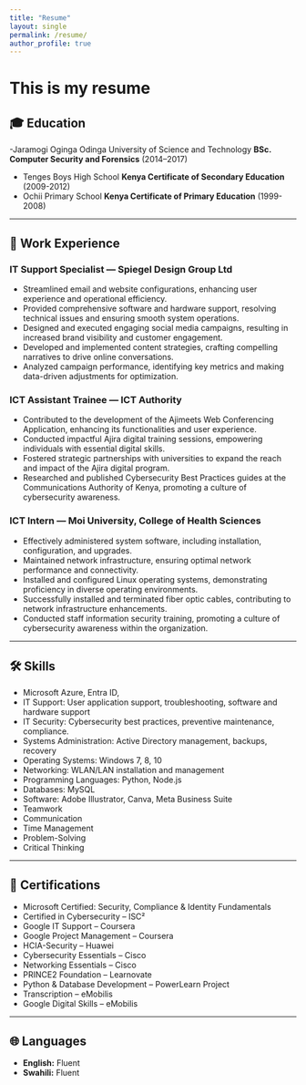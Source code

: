 ```yaml
---
title: "Resume"
layout: single
permalink: /resume/
author_profile: true
---
```


# This is my resume

## 🎓 Education
-Jaramogi Oginga Odinga University of Science and Technology 
**BSc. Computer Security and Forensics** (2014–2017)
- Tenges Boys High School
**Kenya Certificate of Secondary Education** (2009-2012)
- Ochii Primary School
**Kenya Certificate of Primary Education** (1999-2008)

---

## 💼 Work Experience

### IT Support Specialist — Spiegel Design Group Ltd
- Streamlined email and website configurations, enhancing user experience and operational efficiency.
- Provided comprehensive software and hardware support, resolving technical issues and ensuring smooth system operations.
- Designed and executed engaging social media campaigns, resulting in increased brand visibility and customer engagement.
- Developed and implemented content strategies, crafting compelling narratives to drive online conversations.
- Analyzed campaign performance, identifying key metrics and making data-driven adjustments for optimization.

### ICT Assistant Trainee — ICT Authority  
- Contributed to the development of the Ajimeets Web Conferencing Application, enhancing its functionalities and user experience.
- Conducted impactful Ajira digital training sessions, empowering individuals with essential digital skills.
- Fostered strategic partnerships with universities to expand the reach and impact of the Ajira digital program.
- Researched and published Cybersecurity Best Practices guides at the Communications Authority of Kenya, promoting a culture of cybersecurity awareness.

### ICT Intern — Moi University, College of Health Sciences  
- Effectively administered system software, including installation, configuration, and upgrades.
- Maintained network infrastructure, ensuring optimal network performance and connectivity.
- Installed and configured Linux operating systems, demonstrating proficiency in diverse operating environments.
- Successfully installed and terminated fiber optic cables, contributing to network infrastructure enhancements.
- Conducted staff information security training, promoting a culture of cybersecurity awareness within the organization.



---

## 🛠️ Skills

- Microsoft Azure, Entra ID,
- IT Support: User application support, troubleshooting, software and hardware support
- IT Security: Cybersecurity best practices, preventive maintenance, compliance.
- Systems Administration: Active Directory management, backups, recovery
- Operating Systems: Windows 7, 8, 10
- Networking: WLAN/LAN installation and management
- Programming Languages: Python, Node.js
- Databases: MySQL
- Software: Adobe Illustrator, Canva, Meta Business Suite
- Teamwork
- Communication
- Time Management
- Problem-Solving
- Critical Thinking

---

## 📜 Certifications

- Microsoft Certified: Security, Compliance & Identity Fundamentals  
- Certified in Cybersecurity – ISC²  
- Google IT Support – Coursera  
- Google Project Management – Coursera  
- HCIA-Security – Huawei  
- Cybersecurity Essentials – Cisco  
- Networking Essentials – Cisco  
- PRINCE2 Foundation – Learnovate  
- Python & Database Development – PowerLearn Project  
- Transcription – eMobilis  
- Google Digital Skills – eMobilis

---

## 🌐 Languages

- **English:** Fluent  
- **Swahili:** Fluent

